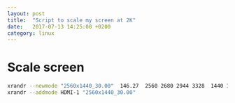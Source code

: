 ```yaml
---
layout: post
title:  "Script to scale my screen at 2K"
date:   2017-07-13 14:25:00 +0200
category: linux
---
```

# Scale screen
```bash
xrandr --newmode "2560x1440_30.00"  146.27  2560 2680 2944 3328  1440 1441 1444 1465  -HSync +Vsync
xrandr --addmode HDMI-1 "2560x1440_30.00"
```